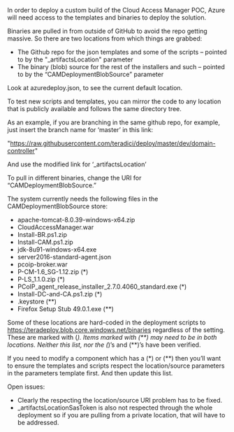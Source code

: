 In order to deploy a custom build of the Cloud Access Manager POC, Azure will need access to the templates and binaries to deploy the solution.

Binaries are pulled in from outside of GitHub to avoid the repo getting massive. So there are two locations from which things are grabbed:
-	The Github repo for the json templates and some of the scripts – pointed to by the "_artifactsLocation" parameter
-	The binary (blob) source for the rest of the installers and such – pointed to by the “CAMDeploymentBlobSource” parameter

Look at azuredeploy.json, to see the current default location.

To test new scripts and templates, you can mirror the code to any location that is publicly available and follows the same directory tree.

As an example, if you are branching in the same github repo, for example, just insert the branch name for ‘master’ in this link:

"https://raw.githubusercontent.com/teradici/deploy/master/dev/domain-controller"

And use the modified link for ‘_artifactsLocation’

To pull in different binaries, change the URI for “CAMDeploymentBlobSource.”

The system currently needs the following files in the CAMDeploymentBlobSource store:
* apache-tomcat-8.0.39-windows-x64.zip
* CloudAccessManager.war
* Install-BR.ps1.zip
* Install-CAM.ps1.zip
* jdk-8u91-windows-x64.exe
* server2016-standard-agent.json
* pcoip-broker.war
* P-CM-1.6_SG-1.12.zip (*)
* P-LS_1.1.0.zip (*)
* PCoIP_agent_release_installer_2.7.0.4060_standard.exe (*)
* Install-DC-and-CA.ps1.zip (*)
* .keystore (**)
* Firefox Setup Stub 49.0.1.exe (**)

Some of these locations are hard-coded in the deployment scripts to https://teradeploy.blob.core.windows.net/binaries regardless of the setting. These are marked with (*). Items marked with (**) may need to be in both locations. Neither this list, nor the (*)’s and (**)’s have been verified.

If you need to modify a component which has a (*) or (**) then you’ll want to ensure the templates and scripts respect the location/source parameters in the parameters template first. And then update this list.

Open issues:
-	Clearly the respecting the location/source URI problem has to be fixed.
-	_artifactsLocationSasToken is also not respected through the whole deployment so if you are pulling from a private location, that will have to be addressed.
